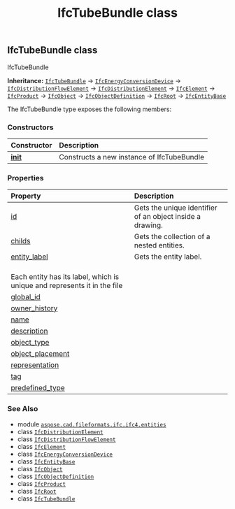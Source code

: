 ﻿---
title: IfcTubeBundle class
second_title: Aspose.CAD for Python via .NET API References
description: 
type: docs
weight: 7350
url: /python-net/aspose.cad.fileformats.ifc.ifc4.entities/ifctubebundle/
is_root: false
---

## IfcTubeBundle class

IfcTubeBundle



**Inheritance:** [`IfcTubeBundle`](/cad/python-net/aspose.cad.fileformats.ifc.ifc4.entities/ifctubebundle) → 
[`IfcEnergyConversionDevice`](/cad/python-net/aspose.cad.fileformats.ifc.ifc4.entities/ifcenergyconversiondevice) → 
[`IfcDistributionFlowElement`](/cad/python-net/aspose.cad.fileformats.ifc.ifc4.entities/ifcdistributionflowelement) → 
[`IfcDistributionElement`](/cad/python-net/aspose.cad.fileformats.ifc.ifc4.entities/ifcdistributionelement) → 
[`IfcElement`](/cad/python-net/aspose.cad.fileformats.ifc.ifc4.entities/ifcelement) → 
[`IfcProduct`](/cad/python-net/aspose.cad.fileformats.ifc.ifc4.entities/ifcproduct) → 
[`IfcObject`](/cad/python-net/aspose.cad.fileformats.ifc.ifc4.entities/ifcobject) → 
[`IfcObjectDefinition`](/cad/python-net/aspose.cad.fileformats.ifc.ifc4.entities/ifcobjectdefinition) → 
[`IfcRoot`](/cad/python-net/aspose.cad.fileformats.ifc.ifc4.entities/ifcroot) → 
[`IfcEntityBase`](/cad/python-net/aspose.cad.fileformats.ifc/ifcentitybase)



The IfcTubeBundle type exposes the following members:

### Constructors
| Constructor | Description |
| :- | :- |
| [__init__](/cad/python-net/aspose.cad.fileformats.ifc.ifc4.entities/ifctubebundle/__init__/#) | Constructs a new instance of IfcTubeBundle |


### Properties
| Property | Description |
| :- | :- |
| [id](/cad/python-net/aspose.cad.fileformats.ifc.ifc4.entities/ifctubebundle/id) | Gets the unique identifier of an object inside a drawing. |
| [childs](/cad/python-net/aspose.cad.fileformats.ifc.ifc4.entities/ifctubebundle/childs) | Gets the collection of a nested entities. |
| [entity_label](/cad/python-net/aspose.cad.fileformats.ifc.ifc4.entities/ifctubebundle/entity_label) | Gets the entity label.<br/>Each entity has its label, which is unique and represents it in the file |
| [global_id](/cad/python-net/aspose.cad.fileformats.ifc.ifc4.entities/ifctubebundle/global_id) |  |
| [owner_history](/cad/python-net/aspose.cad.fileformats.ifc.ifc4.entities/ifctubebundle/owner_history) |  |
| [name](/cad/python-net/aspose.cad.fileformats.ifc.ifc4.entities/ifctubebundle/name) |  |
| [description](/cad/python-net/aspose.cad.fileformats.ifc.ifc4.entities/ifctubebundle/description) |  |
| [object_type](/cad/python-net/aspose.cad.fileformats.ifc.ifc4.entities/ifctubebundle/object_type) |  |
| [object_placement](/cad/python-net/aspose.cad.fileformats.ifc.ifc4.entities/ifctubebundle/object_placement) |  |
| [representation](/cad/python-net/aspose.cad.fileformats.ifc.ifc4.entities/ifctubebundle/representation) |  |
| [tag](/cad/python-net/aspose.cad.fileformats.ifc.ifc4.entities/ifctubebundle/tag) |  |
| [predefined_type](/cad/python-net/aspose.cad.fileformats.ifc.ifc4.entities/ifctubebundle/predefined_type) |  |



### See Also
* module [`aspose.cad.fileformats.ifc.ifc4.entities`](..)
* class [`IfcDistributionElement`](/cad/python-net/aspose.cad.fileformats.ifc.ifc4.entities/ifcdistributionelement)
* class [`IfcDistributionFlowElement`](/cad/python-net/aspose.cad.fileformats.ifc.ifc4.entities/ifcdistributionflowelement)
* class [`IfcElement`](/cad/python-net/aspose.cad.fileformats.ifc.ifc4.entities/ifcelement)
* class [`IfcEnergyConversionDevice`](/cad/python-net/aspose.cad.fileformats.ifc.ifc4.entities/ifcenergyconversiondevice)
* class [`IfcEntityBase`](/cad/python-net/aspose.cad.fileformats.ifc/ifcentitybase)
* class [`IfcObject`](/cad/python-net/aspose.cad.fileformats.ifc.ifc4.entities/ifcobject)
* class [`IfcObjectDefinition`](/cad/python-net/aspose.cad.fileformats.ifc.ifc4.entities/ifcobjectdefinition)
* class [`IfcProduct`](/cad/python-net/aspose.cad.fileformats.ifc.ifc4.entities/ifcproduct)
* class [`IfcRoot`](/cad/python-net/aspose.cad.fileformats.ifc.ifc4.entities/ifcroot)
* class [`IfcTubeBundle`](/cad/python-net/aspose.cad.fileformats.ifc.ifc4.entities/ifctubebundle)
